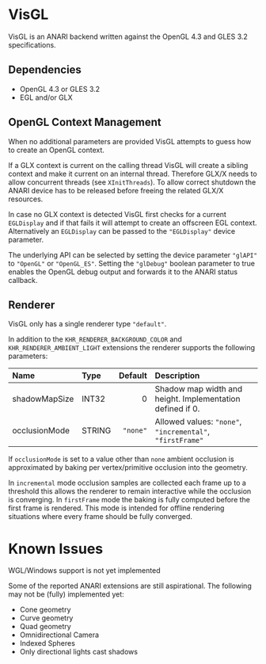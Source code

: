 # VisGL

VisGL is an ANARI backend written against the OpenGL 4.3 and GLES 3.2 specifications.

## Dependencies

- OpenGL 4.3 or GLES 3.2
- EGL and/or GLX

## OpenGL Context Management

When no additional parameters are provided VisGL attempts to guess how to create an OpenGL context.

If a GLX context is current on the calling thread VisGL will create a sibling context and make it current on an internal thread. Therefore GLX/X needs to allow concurrent threads (see `XInitThreads`). To allow correct shutdown the ANARI device has to be released before freeing the related GLX/X resources.

In case no GLX context is detected VisGL first checks for a current `EGLDisplay` and if that fails it will attempt to create an offscreen EGL context. Alternatively an `EGLDisplay` can be passed to the `"EGLDisplay"` device parameter.

The underlying API can be selected by setting the device parameter `"glAPI"` to `"OpenGL"` or `"OpenGL_ES"`. Setting the `"glDebug"` boolean parameter to true enables the OpenGL debug output and forwards it to the ANARI status callback.

## Renderer

VisGL only has a single renderer type `"default"`.

In addition to the `KHR_RENDERER_BACKGROUND_COLOR` and `KHR_RENDERER_AMBIENT_LIGHT` extensions the renderer supports the following parameters:

| Name            | Type         | Default   | Description                                                    |
|:----------------|:-------------|----------:|:---------------------------------------------------------------|
| shadowMapSize   | INT32        |         0 | Shadow map width and height. Implementation defined if 0.      |
| occlusionMode   | STRING       |  `"none"` | Allowed values: `"none"`, `"incremental"`, `"firstFrame"`      |

If `occlusionMode` is set to a value other than `none` ambient occlusion is approximated by baking per vertex/primitive occlusion into the geometry.

In `incremental` mode occlusion samples are collected each frame up to a threshold this allows the renderer to remain interactive while the occlusion is converging. In `firstFrame` mode the baking is fully computed before the first frame is rendered. This mode is intended for offline rendering situations where every frame should be fully converged.

# Known Issues

WGL/Windows support is not yet implemented

Some of the reported ANARI extensions are still aspirational. The following may not be (fully) implemented yet:

- Cone geometry
- Curve geometry
- Quad geometry
- Omnidirectional Camera
- Indexed Spheres
- Only directional lights cast shadows
